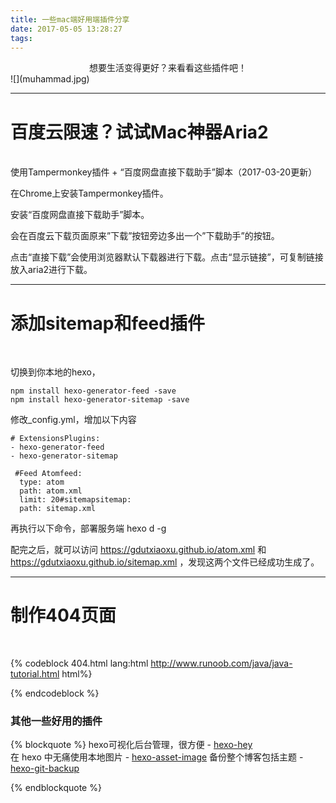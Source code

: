 ```yaml
---
title: 一些mac端好用端插件分享
date: 2017-05-05 13:28:27
tags:
---
```

<div align="center">
想要生活变得更好？来看看这些插件吧！
</div>
![](muhammad.jpg)
<!-- more -->

-----

# 百度云限速？试试Mac神器Aria2

<br/>
使用Tampermonkey插件 + “百度网盘直接下载助手”脚本（2017-03-20更新）

在Chrome上安装Tampermonkey插件。

安装“百度网盘直接下载助手”脚本。

会在百度云下载页面原来”下载”按钮旁边多出一个”下载助手”的按钮。



点击“直接下载”会使用浏览器默认下载器进行下载。点击“显示链接”，可复制链接放入aria2进行下载。

------

# 添加sitemap和feed插件
<br/>




切换到你本地的hexo，

```
npm install hexo-generator-feed -save
npm install hexo-generator-sitemap -save
```

修改_config.yml，增加以下内容

```
# ExtensionsPlugins:
- hexo-generator-feed
- hexo-generator-sitemap

 #Feed Atomfeed:
  type: atom
  path: atom.xml
  limit: 20#sitemapsitemap:
  path: sitemap.xml
```


再执行以下命令，部署服务端
hexo d -g

配完之后，就可以访问 https://gdutxiaoxu.github.io/atom.xml 和 https://gdutxiaoxu.github.io/sitemap.xml ，发现这两个文件已经成功生成了。









------

# 制作404页面

<br/>



{% codeblock  404.html lang:html  http://www.runoob.com/java/java-tutorial.html html%}<!DOCTYPE HTML>
<html>
<head>
  <meta http-equiv="content-type" content="text/html;charset=utf-8;"/>
  <meta http-equiv="X-UA-Compatible" content="IE=edge,chrome=1" />
  <meta name="robots" content="all" />
  <meta name="robots" content="index,follow"/>
</head>
<body>

<script type="text/javascript" src="http://www.qq.com/404/search_children.js" charset="utf-8" homePageUrl="your site url " homePageName="回到我的主页"></script>

</body>
</html>
{% endcodeblock  %}





### 其他一些好用的插件

{% blockquote %}
hexo可视化后台管理，很方便 - [hexo-hey](https://github.com/nihgwu/hexo-hey)  
在 hexo 中无痛使用本地图片 - [hexo-asset-image](https://github.com/CodeFalling/hexo-asset-image)
备份整个博客包括主题 - [hexo-git-backup](https://github.com/coneycode/hexo-git-backup)


{% endblockquote %}

